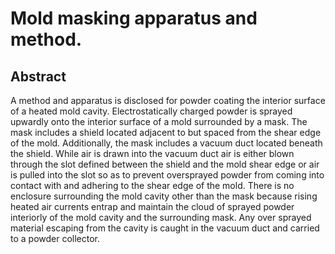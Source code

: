 # Mold masking apparatus and method.

## Abstract
A method and apparatus is disclosed for powder coating the interior surface of a heated mold cavity. Electrostatically charged powder is sprayed upwardly onto the interior surface of a mold surrounded by a mask. The mask includes a shield located adjacent to but spaced from the shear edge of the mold. Additionally, the mask includes a vacuum duct located beneath the shield. While air is drawn into the vacuum duct air is either blown through the slot defined between the shield and the mold shear edge or air is pulled into the slot so as to prevent oversprayed powder from coming into contact with and adhering to the shear edge of the mold. There is no enclosure surrounding the mold cavity other than the mask because rising heated air currents entrap and maintain the cloud of sprayed powder interiorly of the mold cavity and the surrounding mask. Any over sprayed material escaping from the cavity is caught in the vacuum duct and carried to a powder collector.
